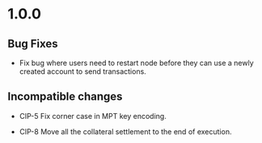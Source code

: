 # 1.0.0

## Bug Fixes

- Fix bug where users need to restart node before they can use a newly created account to send transactions.

## Incompatible changes

- CIP-5 Fix corner case in MPT key encoding.

- CIP-8 Move all the collateral settlement to the end of execution.